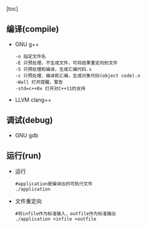 

[toc]

## 编译(compile)

* GNU g++

  ```shell
  -o 指定文件名
  -E 只预处理，不生成文件，可将结果重定向到文件
  -S 只预处理和编译，生成汇编代码.s
  -c 只预处理、编译和汇编，生成对象代码(object code).o
  -Wall 打开提醒、警告
  -std=c++0x 打开对C++11的支持
  ```
  
* LLVM clang++

## 调试(debug)

* GNU gdb

## 运行(run)

* 运行

  ```shell
  #application是编译出的可执行文件
  ./application
  ```

* 文件重定向

  ```shell
  #将infile作为标准输入，outfile作为标准输出
  ./application <infile >outfile
  ```

  